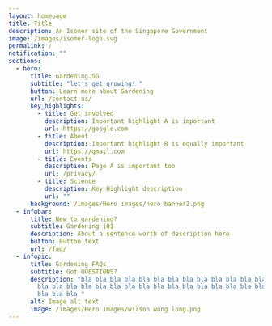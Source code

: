 ```yaml
---
layout: homepage
title: Title
description: An Isomer site of the Singapore Government
image: /images/isomer-logo.svg
permalink: /
notification: ""
sections:
  - hero:
      title: Gardening.SG
      subtitle: "let's get growing! "
      button: Learn more about Gardening
      url: /contact-us/
      key_highlights:
        - title: Get involved
          description: Important highlight A is important
          url: https://google.com
        - title: About
          description: Important highlight B is equally important
          url: https://gmail.com
        - title: Events
          description: Page A is important too
          url: /privacy/
        - title: Science
          description: Key Highlight description
          url: ""
      background: /images/Hero images/hero banner2.png
  - infobar:
      title: New to gardening?
      subtitle: Gardening 101
      description: About a sentence worth of description here
      button: Button text
      url: /faq/
  - infopic:
      title: Gardening FAQs
      subtitle: Got QUESTIONS?
      description: "bla bla bla bla bla bla bla bla bla bla bla bla bla bla bla bla
        bla bla bla bla bla bla bla bla bla bla bla bla bla bla bla bla bla bla
        bla bla bla "
      alt: Image alt text
      image: /images/Hero images/wilson wong long.png
---
```

